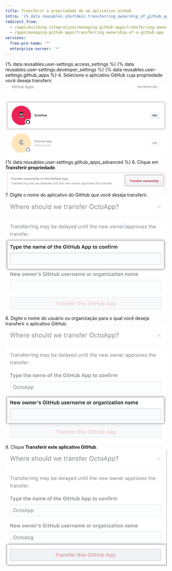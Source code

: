 ```yaml
---
title: Transferir a propriedade de um aplicativo GitHub
intro: '{% data reusables.shortdesc.transferring_ownership_of_github_apps %}'
redirect_from:
  - /apps/building-integrations/managing-github-apps/transferring-ownership-of-a-github-app/
  - /apps/managing-github-apps/transferring-ownership-of-a-github-app
versions:
  free-pro-team: '*'
  enterprise-server: '*'
---
```


{% data reusables.user-settings.access_settings %}
{% data reusables.user-settings.developer_settings %}
{% data reusables.user-settings.github_apps %}
4. Selecione o aplicativo GitHub cuja propriedade você deseja transferir. ![Seleção de aplicativo](/assets/images/github-apps/github_apps_select-app.png)
{% data reusables.user-settings.github_apps_advanced %}
6. Clique em **Transferir propriedade**. ![Botão para transferir a propriedade](/assets/images/github-apps/github_apps_transfer_ownership.png)
7. Digite o nome do aplicativo do GitHub que você deseja transferir. ![Campo para inserir o nome do aplicativo a ser transferido](/assets/images/github-apps/github_apps_transfer_app_name.png)
8. Digite o nome do usuário ou organização para o qual você deseja transferir o aplicativo GitHub. ![Campo para inserir o usuário ou organização para o qual transferir](/assets/images/github-apps/github_apps_transfer_new_owner.png)
9. Clique **Transferir este aplicativo GitHub**. ![Botão para confirmar a transferência de um aplicativo GitHub](/assets/images/github-apps/github_apps_transfer_integration.png)
